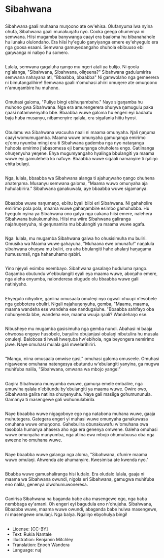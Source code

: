 # Sibahwana

##
Sibahwana gaali muhaana muŋoono ate ow'ehisa. Olufanyuma lwa nyina ohufa, Sibahwana gaali munakuŋafu nyo. Cooka geega ohumenya ni semwana. Hiisi mugamba banywanga caayi era baaloma hu bibanahahole hu lunaku olulondaho. Era hiisi hy'egulo ganyiyanga emere ey'ehyegulo era nga goosa esaani. Semwana gamuyedangaho ohuhola ebibuuso ebi gaŋwanga ni nabyo hu somero.

##
Lulala, semwana gagaluha ŋango mu ngeri atali ya bulijo. Ni goola ng'alanga, "Sibahwana, Sibahwana, oliŋeena?" Sibahwana gadulumirira semwana nahayana ati, "Bbaabba, bbaabba" Ni gamwolaho nga gemeerera ni bimutangalihire! Semwana gaali n'omuhasi ahiiri omuŋere ate omuŋoono n'amuŋambire hu muhono.

##
Omuhasi galoma, "Puliye bingi ebihuŋambaho." Naye sigaŋamba hu muhono gwa Sibahwana. Nga era amurengerera ohuŋwa ŋamugulu paka ŋaasi natamwenyaho bbe. Bbaabba wuwe galoma hu engeri eyi badaatu baja huba musanyu, nibamenyire ŋalala, era sigafania hiitu hyosi.

##
Obulamu wa Sibahwana wacuuha naali ni maama omunyaha. Ŋali ŋaŋuma caayi womumugamba. Maama wuwe omunyaha gamuŋanga emirimo ej'omu nyumba mingi era ti Sibahwana gademba nga nyo nataŋanga huhoola emirimo j'abasomesa eji bamuŋanga ohuholera engo. Gatiinanga ohuŋenyuha yeŋene. Ehya mugumyangaho hyalinga bbulangiti ya maama wuwe eyi gamulehela ko nafuye. Bbaabba wuwe sigaali namanyire ti ŋaliŋo ehita bulaŋi.

##
Nga, lulala, bbaabba wa Sibahwana alanga ti ajahuŋwaho ŋango ohuhena ahateŋama. Musanyu semwana galoma, "Maama wuwo omunyaha aja huhulabirira." Sibahwana ganakuwala, aye bbaabba wuwe sigamanya.

##
Bbaabba wuwe naŋumaŋo, ebiitu byali biibi eri Sibahwana. Ni gahaholire emirimo pola pola, maama wuwe gahaŋambire esimbo gamuhubba. Hu hyegulo nyina ya Sibahwana ono galya nga cakana hiisi emere, nalehera Sibahwana bukukumuhira. Hiisi mu wiire Sibahwana galiranga najahuŋenyuha, ni geŋunamira mu bbulangiti ya maama wuwe agafa.

##
Nga  lulala, mu mugamba Sibahwana galwa ho ohusisimuha mu buliri. Omusika wa Maama wuwe gahayuha, "Muhaana ewe omunafu!" naŋalula sibahwana ohuŋwa mu buliri, era aha bbulangiti hahe ahalaŋi haŋagama humusumali, nga hahanuhamo ŋabiri.

##
Yino njeyali esimbo esembayo. Sibahwana gasalaŋo huduluma ŋango. Gaŋamba obutundu w'ebbulangiti eyali eya maama wuwe, aboŋaho emere, nga aleha enyumba, nalonderesa olugudo olu bbaabba wuwe gali natiniyeho.

##
Ehyegulo nihyolire, ganiina omusaala omuleŋi nyo ogwali ohuupi n'esobele nga gebbotera obuliri. Nigali najahuŋenyuha, gemba, "Maama, maama, maama wandeha ese wandeha ese nandugaluhe. "Bbaabba sahifayo oba nohunyenda bbe, wandeha ese, maama wuuja ŋaali? Wandehaŋo ese.

##
Nibusheye mu mugamba gasisimuha nga gemba nundi. Abahasi ni baaja ohwoosa engoye husobele, baŋulira obujanjasi obulaŋi nibutulira hu musala omuleŋi. Balobosa ti hwali hweŋuba hw'ebihola, nga beyongera nemirimo jawe. Naye omuhasi mulala gali mwelarihiriri.

##
"Mangu, niina omusaala omwise ŋasi," omuhasi galoma omuseele. Omuhasi nigaweene omuhana natengesya ebutundu w'ebulangiti yanyina, ga mugwa muhifuba nalila, "Sibahwana, omwana wa mbojo yange!"

##
Gaŋira Sibahwana munyumba ewuwe, gamuŋa emele embalire, nga amuwiha ŋalala n'ebitundu by'ebulangiti ya maama wuwe. Owire owo, Sibahwana galira natiina ohuŋenyuha. Naye gali masiiga gohumununula. Gamanya ti masengewe gali wohumulabirila.

##
Naye bbaabba wuwe nigagoboye ego nga natabona muhana wuwe, gaaja muhutegera. Gategera engeri yi muhasi wuwe omunyaha ganakuwasa omuhana wuwe omuŋoono. Gahebulira obunakuwafu w'omuhana owa tasobola humanya ahasera aho nga era genenya omwene. Galeha omuhasi wuwe omunyaha munyumba, nga atiina ewa mbojo ohumubuusa oba nga aweene ho omuhana wuwe.

##
Naye bbaabba wuwe galanga nga aloma, "Sibahwana, ofunire maama wuwo omulaŋi. Ahwenda ate ahumanyire. Kwesimisa ate kwenda nyo."

##
Bbabba wuwe gamushaliranga hisi ludalo. Era oludalo lulala, gaaja ni maama wa Sibahwana owundi, nigola eri Sibahwana, gamugwa muhifuba eno nalila, genenya olwohumuwoneresa.

##
Ganirisa Sibahwana na baganda babe aba masengewe ego, nga baba nembbaga ey'amani. Oh engeri eyi bagudula eno n'ohujeha. Sibahwana, Bbaabba wuwe, maama wuwe owundi, abaganda babe hulwa masengewe, ni masengewe omulaŋi. Nga balya. Ngaliŋo ebyohulya bingi!

##
* License: [CC-BY]
* Text: Rukia Nantale
* Illustration: Benjamin Mitchley
* Translation: Enoch Wandera
* Language: nuj
